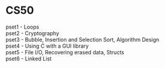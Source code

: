 # CS50
pset1 - Loops <br />
pset2 - Cryptography <br />
pset3 - Bubble, Insertion and Selection Sort, Algorithm Design <br />
pset4 - Using C with a GUI library <br />
pset5 - File I/O, Recovering erased data, Structs <br />
pset6 - Linked List <br />
